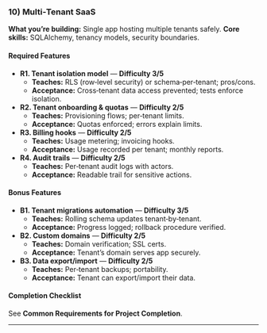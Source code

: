 ### 10) Multi‑Tenant SaaS
**What you’re building:** Single app hosting multiple tenants safely.
**Core skills:** SQLAlchemy, tenancy models, security boundaries.

#### Required Features
- **R1. Tenant isolation model** — **Difficulty 3/5**
  - **Teaches:** RLS (row‑level security) or schema‑per‑tenant; pros/cons.
  - **Acceptance:** Cross‑tenant data access prevented; tests enforce isolation.
- **R2. Tenant onboarding & quotas** — **Difficulty 2/5**
  - **Teaches:** Provisioning flows; per‑tenant limits.
  - **Acceptance:** Quotas enforced; errors explain limits.
- **R3. Billing hooks** — **Difficulty 2/5**
  - **Teaches:** Usage metering; invoicing hooks.
  - **Acceptance:** Usage recorded per tenant; monthly reports.
- **R4. Audit trails** — **Difficulty 2/5**
  - **Teaches:** Per‑tenant audit logs with actors.
  - **Acceptance:** Readable trail for sensitive actions.

#### Bonus Features
- **B1. Tenant migrations automation** — **Difficulty 3/5**
  - **Teaches:** Rolling schema updates tenant‑by‑tenant.
  - **Acceptance:** Progress logged; rollback procedure verified.
- **B2. Custom domains** — **Difficulty 2/5**
  - **Teaches:** Domain verification; SSL certs.
  - **Acceptance:** Tenant’s domain serves app securely.
- **B3. Data export/import** — **Difficulty 2/5**
  - **Teaches:** Per‑tenant backups; portability.
  - **Acceptance:** Tenant can export/import their data.

#### Completion Checklist
See **Common Requirements for Project Completion**.

---
